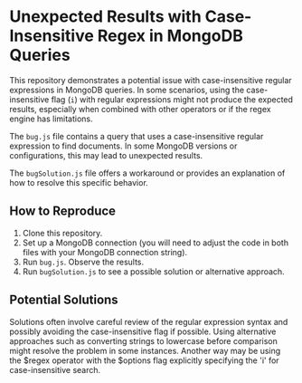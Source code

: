 # Unexpected Results with Case-Insensitive Regex in MongoDB Queries

This repository demonstrates a potential issue with case-insensitive regular expressions in MongoDB queries.  In some scenarios, using the case-insensitive flag (`i`) with regular expressions might not produce the expected results, especially when combined with other operators or if the regex engine has limitations.

The `bug.js` file contains a query that uses a case-insensitive regular expression to find documents.  In some MongoDB versions or configurations, this may lead to unexpected results.

The `bugSolution.js` file offers a workaround or provides an explanation of how to resolve this specific behavior.

## How to Reproduce

1.  Clone this repository.
2.  Set up a MongoDB connection (you will need to adjust the code in both files with your MongoDB connection string).
3.  Run `bug.js`. Observe the results.
4.  Run `bugSolution.js` to see a possible solution or alternative approach.

## Potential Solutions

Solutions often involve careful review of the regular expression syntax and possibly avoiding the case-insensitive flag if possible.  Using alternative approaches such as converting strings to lowercase before comparison might resolve the problem in some instances.  Another way may be using the $regex operator with the $options flag explicitly specifying the 'i' for case-insensitive search.